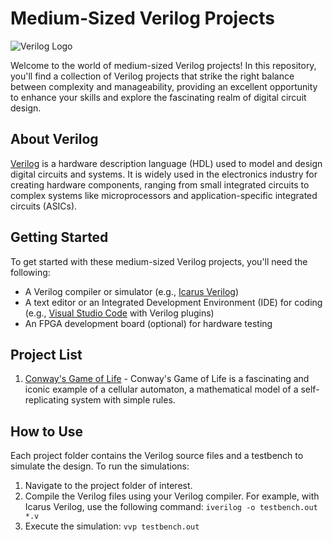 # Medium-Sized Verilog Projects

![Verilog Logo](https://upload.wikimedia.org/wikipedia/commons/thumb/1/13/Verilog_Logo.svg/250px-Verilog_Logo.svg.png)

Welcome to the world of medium-sized Verilog projects! In this repository, you'll find a collection of Verilog projects that strike the right balance between complexity and manageability, providing an excellent opportunity to enhance your skills and explore the fascinating realm of digital circuit design.

## About Verilog

[Verilog](https://en.wikipedia.org/wiki/Verilog) is a hardware description language (HDL) used to model and design digital circuits and systems. It is widely used in the electronics industry for creating hardware components, ranging from small integrated circuits to complex systems like microprocessors and application-specific integrated circuits (ASICs).

## Getting Started

To get started with these medium-sized Verilog projects, you'll need the following:

- A Verilog compiler or simulator (e.g., [Icarus Verilog](http://iverilog.icarus.com/))
- A text editor or an Integrated Development Environment (IDE) for coding (e.g., [Visual Studio Code](https://code.visualstudio.com/) with Verilog plugins)
- An FPGA development board (optional) for hardware testing

## Project List

1. [Conway's Game of Life](./Conway's_Game_of_Life)  - Conway's Game of Life is a fascinating and iconic example of a cellular automaton, a mathematical model of a self-replicating system with simple rules.

## How to Use

Each project folder contains the Verilog source files and a testbench to simulate the design. To run the simulations:

1. Navigate to the project folder of interest.
2. Compile the Verilog files using your Verilog compiler. For example, with Icarus Verilog, use the following command: `iverilog -o testbench.out *.v`
3. Execute the simulation: `vvp testbench.out`

